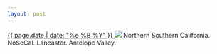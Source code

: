 ```yaml
---
layout: post
---
```


<p>
  <a href="/322">
    <time>{{ page.date | date: "%e %B %Y" }}</time>
    <img src="https://s3.amazonaws.com/life.aaronjgreenberg.com/322.jpg">
  </a>
  Northern Southern California. NoSoCal. Lancaster. Antelope Valley.
</p>
